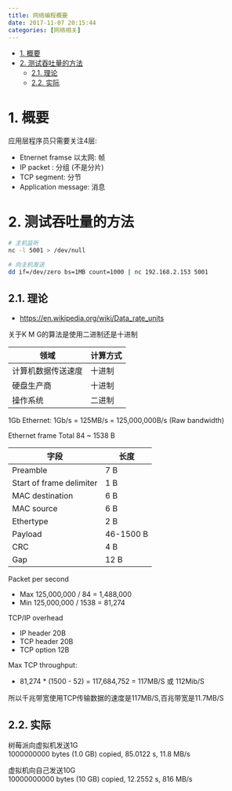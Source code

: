 ```yaml
---
title: 网络编程概要
date: 2017-11-07 20:15:44
categories: [网络相关]
---
```


<!-- TOC -->

- [1. 概要](#1-概要)
- [2. 测试吞吐量的方法](#2-测试吞吐量的方法)
    - [2.1. 理论](#21-理论)
    - [2.2. 实际](#22-实际)

<!-- /TOC -->


<a id="markdown-1-概要" name="1-概要"></a>
# 1. 概要

应用层程序员只需要关注4层:

* Etnernet framse 以太网: 帧
* IP packet : 分组 (不是分片)
* TCP segment: 分节
* Application message: 消息

<a id="markdown-2-测试吞吐量的方法" name="2-测试吞吐量的方法"></a>
# 2. 测试吞吐量的方法
```bash
# 主机监听
nc -l 5001 > /dev/null

# 向主机发送
dd if=/dev/zero bs=1MB count=1000 | nc 192.168.2.153 5001
```

<a id="markdown-21-理论" name="21-理论"></a>
## 2.1. 理论

* https://en.wikipedia.org/wiki/Data_rate_units

关于K M G的算法是使用二进制还是十进制

领域|计算方式
-|-
计算机数据传送速度|十进制
硬盘生产商|十进制
操作系统|二进制

1Gb Ethernet: 1Gb/s = 125MB/s = 125,000,000B/s (Raw bandwidth)

Ethernet frame Total 84 ~ 1538 B

字段|长度
-|-
Preamble|7 B
Start of frame delimiter|1 B
MAC destination|6 B
MAC source|6 B
Ethertype|2 B
Payload|46-1500 B
CRC|4 B
Gap|12 B

Packet per second

* Max 125,000,000 / 84 = 1,488,000
* Min 125,000,000 / 1538 = 81,274

TCP/IP overhead
* IP header 20B
* TCP header 20B
* TCP option 12B

Max TCP throughput:
* 81,274 * (1500 - 52) = 117,684,752 = 117MB/S 或 112Mib/S

所以千兆带宽使用TCP传输数据的速度是117MB/S,百兆带宽是11.7MB/S

<a id="markdown-22-实际" name="22-实际"></a>
## 2.2. 实际
树莓派向虚拟机发送1G  
1000000000 bytes (1.0 GB) copied, 85.0122 s, 11.8 MB/s  

虚拟机向自己发送10G  
10000000000 bytes (10 GB) copied, 12.2552 s, 816 MB/s  
